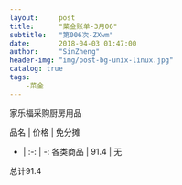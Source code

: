 ```yaml
---
layout:     post
title:      "菜金账单-3月06"
subtitle:   "第006次-ZXwm"
date:       2018-04-03 01:47:00
author:     "SinZheng"
header-img: "img/post-bg-unix-linux.jpg"
catalog: true
tags:
    -菜金
---
```

  家乐福采购厨房用品

品名 | 价格 | 免分摊 
- | :-: | -: 
各类商品 | 91.4 | 无

总计91.4

